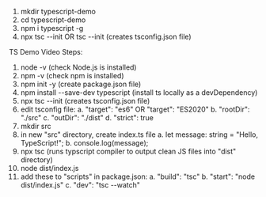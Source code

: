 1. mkdir typescript-demo
2. cd typescript-demo
3. npm i typescript -g
4. npx tsc --init OR tsc --init (creates tsconfig.json file)

TS Demo Video Steps:
1. node -v  (check Node.js is installed)
2. npm -v (check npm is installed)
3. npm init -y (create package.json file)
4. npm install --save-dev typescript (install ts locally as a devDependency)
5. npx tsc --init (creates tsconfig.json file)
6. edit tsconfig file:
    a. "target": "es6" OR "target": "ES2020"
    b. "rootDir": "./src"
    c. "outDir": "./dist"
    d. "strict": true
7. mkdir src
8. in new "src" directory, create index.ts file
    a. let message: string = "Hello, TypeScript!";
    b. console.log(message);
9. npx tsc (runs typscript compiler to output clean JS files into "dist" directory)
10. node dist/index.js
11. add these to "scripts" in package.json: 
    a. "build": "tsc"
    b. "start": "node dist/index.js"
    c. "dev": "tsc --watch"